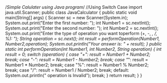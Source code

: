 /*Simple Calulater using Java program*/
//Using Switch Case
import java.util.Scanner;
public class JavaCalculator
{
 public static void main(String[] args)
{
Scanner sc = new Scanner(System.in);
System.out.print("Enter the first number: ");
int Number1 = sc.nextInt();
System.out.print("Enter the second number: ");
int Number2 = sc.nextInt();
System.out.print("Enter the type of operation you want toperform (+, -, *, /, %): ");
String operation = sc.next();
int result = performOperation(Number1, Number2,operation);
System.out.println("Your answer is: " + result);
}
public static int performOperation(int Number1, int Number2, String operation)
{
int result = 0;
switch (operation) {
case "+":
result = Number1 + Number2;
break;
case "-":
result =  Number1 - Number2;
break;
case "*":
result =  Number1 * Number2;
break;
case "%":
result =  Number1 % Number2;
break;
case "/":
result =  Number1 / Number2;
break;
default:
System.out.println(" operation is Invalid");
break;
}
return result;
}
}
